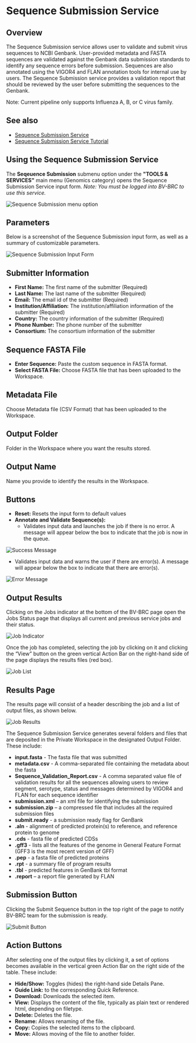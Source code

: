 # Sequence Submission Service

## Overview
The Sequence Submission service allows user to validate and submit virus sequences to NCBI Genbank. User-provided metadata and FASTA sequences are validated against the Genbank data submission standards to identify any sequence errors before submission. Sequences are also annotated using the VIGOR4 and FLAN annotation tools for internal use by users. The Sequence Submission service provides a validation report that should be reviewed by the user before submitting the sequences to the Genbank. 

Note: Current pipeline only supports Influenza A, B, or C virus family.

## See also
  * [Sequence Submission Service](https://bv-brc.org/app/SequenceSubmission)
  * [Sequence Submission Service Tutorial](../../tutorial/sequence_submission/sequence_submission.html)

## Using the Sequence Submission Service

The **Seqeuence Submission** submenu option under the **"TOOLS & SERVICES"** main menu (Genomics category) opens the Sequence Submission Service input form. *Note: You must be logged into BV-BRC to use this service.*

![Sequence Submission menu option](../images/bv_services_menu.png) 

## Parameters

Below is a screenshot of the Sequence Submission input form, as well as a summary of customizable parameters.  

![Sequence Submission Input Form](../images/sequence_submission/Picture2.png "Input Form") 

## Submitter Information

* **First Name:** The first name of the submitter (Required)
* **Last Name:** The last name of the submitter (Required)
* **Email:** The email id of the submitter (Required)
* **Institution/Affiliation:** The institution/affiliation information of the submitter (Required)
* **Country:** The country information of the submitter (Required)
* **Phone Number:** The phone number of the submitter
* **Consortium:** The consortium information of the submitter

## Sequence FASTA File

* **Enter Sequence:** Paste the custom sequence in FASTA format.
* **Select FASTA File:** Choose FASTA file that has been uploaded to the Workspace.

## Metadata File

Choose Metadata file (CSV Format) that has been uploaded to the Workspace.

## Output Folder

Folder in the Workspace where you want the results stored.

## Output Name

Name you provide to identify the results in the Workspace.

## Buttons

* **Reset:** Resets the input form to default values
* **Annotate and Validate Sequence(s):** 
  * Validates input data and launches the job if there is no error. A message will appear below the box to indicate that the job is now in the queue.

![Success Message](../images/sequence_submission/Picture3.png "Success Message")

  * Validates input data and warns the user if there are error(s). A message will appear below the box to indicate that there are error(s).

![Error Message](../images/sequence_submission/Picture4.png "Error Message")

## Output Results

Clicking on the Jobs indicator at the bottom of the BV-BRC page open the Jobs Status page that displays all current and previous service jobs and their status.

![Job Indicator](../images/sequence_submission/Picture5.png "Job Indicator")

Once the job has completed, selecting the job by clicking on it and clicking the “View” button on the green vertical Action Bar on the right-hand side of the page displays the results files (red box).

![Job List](../images/sequence_submission/Picture6.png "Job List")

## Results Page

The results page will consist of a header describing the job and a list of output files, as shown below.

![Job Results](../images/sequence_submission/Picture7.png "Job Results")

The Sequence Submission Service generates several folders and files that are deposited in the Private Workspace in the designated Output Folder. These include:

* **input.fasta** - The fasta file that was submitted
* **metadata.csv** - A comma-separated file containing the metadata about the fasta
* **Sequence_Validation_Report.csv** - A comma separated value file of validation results for all the sequences allowing users to review segment, serotype, status and messages determined by VIGOR4 and FLAN for each sequence identifier
* **submission.xml** – an xml file for identifying the submission  
* **submission.zip** – a compressed file that includes all the required submission files 
* **submit.ready** - a submission ready flag for GenBank
* **.aln** - alignment of predicted protein(s) to reference, and reference protein to genome
* **.cds** - fasta file of predicted CDSs
* **.gff3** - lists all the features of the genome in General Feature Format (GFF3 is the most recent version of GFF)
* **.pep** - a fasta file of predicted proteins
* **.rpt** - a summary file of program results
* **.tbl** - predicted features in GenBank tbl format
* **.report** – a report file generated by FLAN

## Submission Button

Clicking the Submit Sequence button in the top right of the page to notify BV-BRC team for the submission is ready.

![Submit Button](../images/sequence_submission/Picture8.png "Submit Button")

## Action Buttons

After selecting one of the output files by clicking it, a set of options becomes available in the vertical green Action Bar on the right side of the table. These include:
* **Hide/Show:** Toggles (hides) the right-hand side Details Pane.
* **Guide Link:** to the corresponding Quick Reference.
* **Download:** Downloads the selected item.
* **View:** Displays the content of the file, typically as plain text or rendered html, depending on filetype.
* **Delete:** Deletes the file.
* **Rename:** Allows renaming of the file.
* **Copy:** Copies the selected items to the clipboard.
* **Move:** Allows moving of the file to another folder.
